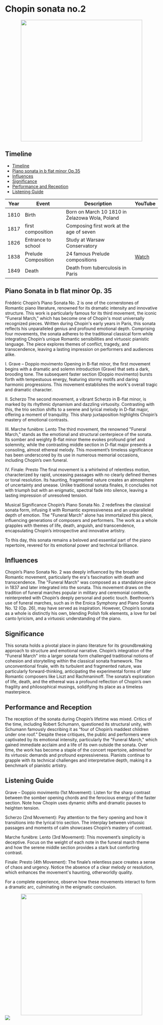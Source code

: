 # Chopin sonata no.2

<div align="center">
<img src="chopin.png" width="400" height="400">
</div>

## Timeline

- [Timeline](#timeline)
- [Piano sonata in b flat minor Op.35](#piano-sonata-in-b-flat-minor-op-35)
- [Influences](#influences)
- [Significance](#significance)
- [Performance and Reception](#performance-and-reception)
- [Listening Guide](#listening-guide)

|Year|Event      |Description                                             |YouTube|
|----|-------------------|------------------------------------------------|-------|
|1810|Birth              |Born on March 10 1810 in Żelazowa Wola, Poland  |       |
|1817|first composition  |Composing first work at the age of seven        |       |
|1826|Entrance to school |Study at Warsaw Conservatory                    |       |
|1838|Prelude Composition|24 famous Prelude compositions                  |[Watch](https://www.youtube.com/watch?v=SqXYIteAfNs)       |
|1849|Death              |Death from tuberculosis in Paris                |       |

## Piano Sonata in b flat minor Op. 35 
Frédéric Chopin’s Piano Sonata No. 2 is one of the cornerstones of Romantic piano literature, renowned for its dramatic intensity and innovative structure. This work is particularly famous for its third movement, the iconic "Funeral March," which has become one of Chopin's most universally recognized pieces. Written during Chopin's early years in Paris, this sonata reflects his unparalleled genius and profound emotional depth.
Comprising four movements, the sonata adheres to the traditional classical form while integrating Chopin’s unique Romantic sensibilities and virtuosic pianistic language. The piece explores themes of conflict, tragedy, and transcendence, leaving a lasting impression on performers and audiences alike.

I. Grave – Doppio movimento
Opening in B-flat minor, the first movement begins with a dramatic and solemn introduction (Grave) that sets a dark, brooding tone. The subsequent faster section (Doppio movimento) bursts forth with tempestuous energy, featuring stormy motifs and daring harmonic progressions. This movement establishes the work's overall tragic and dramatic character.

II. Scherzo
The second movement, a vibrant Scherzo in B-flat minor, is marked by its rhythmic dynamism and dazzling virtuosity. Contrasting with this, the trio section shifts to a serene and lyrical melody in D-flat major, offering a moment of tranquility. This sharp juxtaposition highlights Chopin’s mastery of emotional contrasts.

III. Marche funèbre: Lento
The third movement, the renowned "Funeral March," stands as the emotional and structural centerpiece of the sonata. Its somber and weighty B-flat minor theme evokes profound grief and solemnity, while the contrasting middle section in D-flat major presents a consoling, almost ethereal melody. This movement’s timeless significance has been underscored by its use in numerous memorial occasions, including Chopin’s own funeral.

IV. Finale: Presto
The final movement is a whirlwind of relentless motion, characterized by rapid, unceasing passages with no clearly defined themes or tonal resolution. Its haunting, fragmented nature creates an atmosphere of uncertainty and unease. Unlike traditional sonata finales, it concludes not with triumph but with an enigmatic, spectral fade into silence, leaving a lasting impression of unresolved tension.

Musical Significance
Chopin’s Piano Sonata No. 2 redefines the classical sonata form, infusing it with Romantic expressiveness and an unparalleled depth of emotion. The "Funeral March" alone has immortalized this piece, influencing generations of composers and performers. The work as a whole grapples with themes of life, death, anguish, and transcendence, encapsulating Chopin’s introspective and innovative artistry.

To this day, this sonata remains a beloved and essential part of the piano repertoire, revered for its emotional power and technical brilliance.

## Influences
Chopin’s Piano Sonata No. 2 was deeply influenced by the broader Romantic movement, particularly the era's fascination with death and transcendence. The "Funeral March" was composed as a standalone piece in 1837 and later integrated into the sonata. This movement draws on the tradition of funeral marches popular in military and ceremonial contexts, reinterpreted with Chopin’s deeply personal and poetic touch. Beethoven’s use of funeral marches, such as in the Eroica Symphony and Piano Sonata No. 12 (Op. 26), may have served as inspiration. However, Chopin’s sonata as a whole is distinctly his own, blending Polish folk elements, a love for bel canto lyricism, and a virtuosic understanding of the piano.

## Significance
This sonata holds a pivotal place in piano literature for its groundbreaking approach to structure and emotional narrative. Chopin’s integration of the "Funeral March" into a larger sonata form challenged traditional notions of cohesion and storytelling within the classical sonata framework. The unconventional finale, with its turbulent and fragmented nature, was particularly forward-thinking, anticipating the experimental forms of later Romantic composers like Liszt and Rachmaninoff. The sonata’s exploration of life, death, and the ethereal was a profound reflection of Chopin’s own fragility and philosophical musings, solidifying its place as a timeless masterpiece.

## Performance and Reception
The reception of the sonata during Chopin’s lifetime was mixed. Critics of the time, including Robert Schumann, questioned its structural unity, with Schumann famously describing it as “four of Chopin’s maddest children under one roof.” Despite these critiques, the public and performers were captivated by its emotional intensity, particularly the "Funeral March," which gained immediate acclaim and a life of its own outside the sonata. Over time, the work has become a staple of the concert repertoire, admired for its virtuosic demands and profound expressiveness. Pianists continue to grapple with its technical challenges and interpretative depth, making it a benchmark of pianistic artistry.

## Listening Guide
Grave – Doppio movimento (1st Movement):
Listen for the sharp contrast between the somber opening chords and the ferocious energy of the faster section. Note how Chopin uses dynamic shifts and dramatic pauses to heighten tension.

Scherzo (2nd Movement):
Pay attention to the fiery opening and how it transitions into the lyrical trio section. The interplay between virtuosic passages and moments of calm showcases Chopin’s mastery of contrast.

Marche funèbre: Lento (3rd Movement):
This movement’s simplicity is deceptive. Focus on the weight of each note in the funeral march theme and how the serene middle section provides a stark but comforting contrast.

Finale: Presto (4th Movement):
The finale’s relentless pace creates a sense of chaos and urgency. Notice the absence of a clear melody or resolution, which enhances the movement's haunting, otherworldly quality.

For a complete experience, observe how these movements interact to form a dramatic arc, culminating in the enigmatic conclusion.

<div align="center">
<img src="Chopin2.png" width="400" height="400">
</div>

<img src="chopin_sonata.png">


